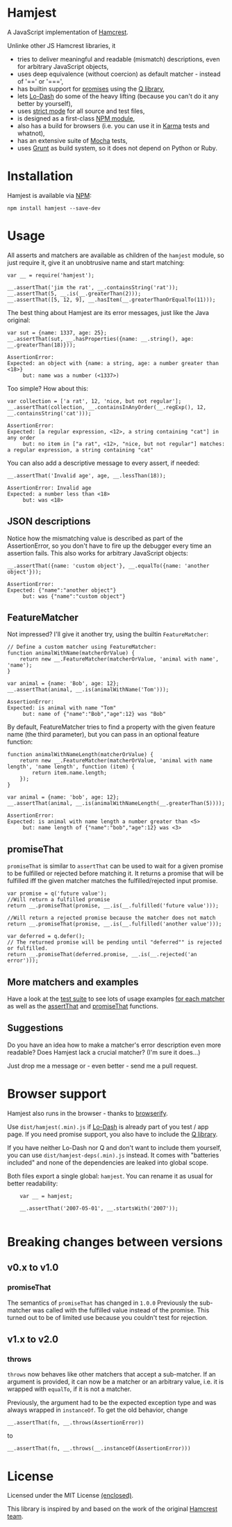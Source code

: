 Hamjest
=======

A JavaScript implementation of [Hamcrest](http://hamcrest.org).

Unlinke other JS Hamcrest libraries, it

* tries to deliver meaningful and readable (mismatch) descriptions, even for arbitrary JavaScript objects,
* uses deep equivalence (without coercion) as default matcher - instead of '==' or '===',
* has builtin support for [promises](http://promises-aplus.github.io/promises-spec/) using the [Q library](http://documentup.com/kriskowal/q/),
* lets [Lo-Dash](http://lodash.com) do some of the heavy lifting (because you can't do it any better by yourself),
* uses [strict mode](https://developer.mozilla.org/en-US/docs/Web/JavaScript/Reference/Functions_and_function_scope/Strict_mode) for all source and test files,
* is designed as a first-class [NPM module](https://npmjs.org),
* also has a build for browsers (i.e. you can use it in [Karma](http://karma-runner.github.io) tests and whatnot),
* has an extensive suite of [Mocha](http://visionmedia.github.io/mocha/) tests,
* uses [Grunt](http://gruntjs.com) as build system, so it does not depend on Python or Ruby.

# Installation
Hamjest is available via [NPM](https://npmjs.org/package/hamjest):

    npm install hamjest --save-dev
    
# Usage

All asserts and matchers are available as children of the `hamjest` module, so just require it, give it an unobtrusive name and start matching:

	var __ = require('hamjest');
	
	__.assertThat('jim the rat', __.containsString('rat'));
	__.assertThat(5, __.is(__.greaterThan(2)));
	__.assertThat([5, 12, 9], __.hasItem(__.greaterThanOrEqualTo(11)));
    
The best thing about Hamjest are its error messages, just like the Java original:

	var sut = {name: 1337, age: 25};
	__.assertThat(sut, __.hasProperties({name: __.string(), age: __.greaterThan(18)}));

	AssertionError: 
	Expected: an object with {name: a string, age: a number greater than <18>}
	     but: name was a number (<1337>)

Too simple? How about this:

	var collection = ['a rat', 12, 'nice, but not regular'];
	__.assertThat(collection, __.containsInAnyOrder(__.regExp(), 12, __.containsString('cat')));

	AssertionError: 
	Expected: [a regular expression, <12>, a string containing "cat"] in any order
	     but: no item in ["a rat", <12>, "nice, but not regular"] matches: a regular expression, a string containing "cat"
	     
You can also add a descriptive message to every assert, if needed:

	__.assertThat('Invalid age', age, __.lessThan(18));

	AssertionError: Invalid age
	Expected: a number less than <18>
	     but: was <18>

## JSON descriptions

Notice how the mismatching value is described as part of the AssertionError, so you don't have to fire up the debugger every time an assertion fails. This also works for arbitrary JavaScript objects:

	__.assertThat({name: 'custom object'}, __.equalTo({name: 'another object'}));

    AssertionError: 
	Expected: {"name":"another object"}
	     but: was {"name":"custom object"}	

## FeatureMatcher
Not impressed? I'll give it another try, using the builtin `FeatureMatcher`:

	// Define a custom matcher using FeatureMatcher:
	function animalWithName(matcherOrValue) {
		return new __.FeatureMatcher(matcherOrValue, 'animal with name', 'name');
	}

	var animal = {name: 'Bob', age: 12};
	__.assertThat(animal, __.is(animalWithName('Tom')));

	AssertionError: 
	Expected: is animal with name "Tom"
	     but: name of {"name":"Bob","age":12} was "Bob"
	     
By default, FeatureMatcher tries to find a property with the given feature name (the third parameter), but you can pass in an optional feature function:

	function animalWithNameLength(matcherOrValue) {
		return new __.FeatureMatcher(matcherOrValue, 'animal with name length', 'name length', function (item) {
			return item.name.length;
		});
	}

	var animal = {name: 'bob', age: 12};
	__.assertThat(animal, __.is(animalWithNameLength(__.greaterThan(5))));

	AssertionError: 
	Expected: is animal with name length a number greater than <5>
	     but: name length of {"name":"bob","age":12} was <3>
	     

## promiseThat
`promiseThat` is similar to `assertThat` can be used to wait for a given promise to be fulfilled or rejected before matching it. It returns a promise that will be fulfilled iff the given matcher matches the fulfilled/rejected input promise.

    var promise = q('future value');
    //Will return a fulfilled promise
    return __.promiseThat(promise, __.is(__.fulfilled('future value')));

    //Will return a rejected promise because the matcher does not match
    return __.promiseThat(promise, __.is(__.fulfilled('another value')));

	var deferred = q.defer();
	// The returned promise will be pending until "deferred"" is rejected or fulfilled.
    return __.promiseThat(deferred.promise, __.is(__.rejected('an error')));
    
## More matchers and examples
Have a look at the [test suite](./test/) to see lots of usage examples [for each matcher](./test/matchers/) as well as the [assertThat](./test/assertThatSpec.js) and [promiseThat](./test/promiseThatSpec.js) functions.

## Suggestions
Do you have an idea how to make a matcher's error description even more readable? Does Hamjest lack a crucial matcher? (I'm sure it does...)

Just drop me a message or - even better - send me a pull request.

# Browser support
Hamjest also runs in the browser - thanks to [browserify](http://browserify.org/).

Use `dist/hamjest(.min).js` if [Lo-Dash](http://lodash.com) is already part of you test / app page. If you need promise support, you also have to include the [Q library](http://documentup.com/kriskowal/q/).

If you have neither Lo-Dash nor Q and don't want to include them yourself, you can use `dist/hamjest-deps(.min).js` instead. It comes with "batteries included" and none of the dependencies are leaked into global scope.

Both files export a single global: `hamjest`. You can rename it as usual for better readability:

```
	var __ = hamjest;

	__.assertThat('2007-05-01', __.startsWith('2007'));
	
```

# Breaking changes between versions
## v0.x to v1.0
### promiseThat
The semantics of `promiseThat` has changed in `1.0.0` Previously the sub-matcher was called with the fulfilled value instead of the promise. This turned out to be of limited use because you couldn't test for rejection.

## v1.x to v2.0
### throws
`throws` now behaves like other matchers that accept a sub-matcher. If an argument is provided, it can now be a matcher or an arbitrary value, i.e. it is wrapped with `equalTo`, if it is not a matcher.

Previously, the argument had to be the expected exception type and was always wrapped in `instanceOf`. To get the old behavior, change
    
    __.assertThat(fn, __.throws(AssertionError))

to

    __.assertThat(fn, __.throws(__.instanceOf(AssertionError)))

# License

Licensed under the MIT License [(enclosed)](./LICENSE). 

This library is inspired by and based on the work of the original [Hamcrest team](http://hamcrest.org).
